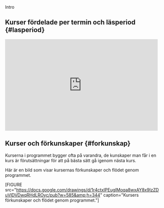 Intro



Kurser fördelade per termin och läsperiod {#lasperiod}
-------------------------------------------------------


<iframe width="500" height="300" frameborder="0" src="https://docs.google.com/spreadsheet/pub?key=0AiJ-Zb8R9RVmdFpnZ2dxSmxoRDVpcVNDRUcyUUg0cmc&single=true&gid=32&output=html&widget=true"></iframe>




Kurser och förkunskaper {#forkunskap}
-------------------------------------------------------

Kurserna i programmet bygger ofta på varandra, de kunskaper man får i en kurs är förutsättningar för att på bästa sätt gå igenom nästa kurs.

Här är en bild som visar kursernas förkunskaper och flödet genom programmet.

[FIGURE src="https://docs.google.com/drawings/d/1r4ctxIPEugIMoqa8wxAY8x9IzZDuVlDVDwqRHdLROyc/pub?w=585&amp;h=344" caption="Kursers förkunskaper och flödet genom programmet."]
